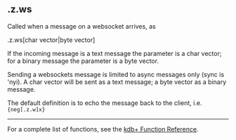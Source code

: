 .z.ws
-----

Called when a message on a websocket arrives, as

.z.ws\[char vector|byte vector\]

If the incoming message is a text message the parameter is a char vector; for a binary message the parameter is a byte vector.

Sending a websockets message is limited to async messages only (sync is 'nyi). A char vector will be sent as a text message; a byte vector as a binary message.

The default definition is to echo the message back to the client, i.e. `{neg[.z.w]x}`

------------------------------------------------------------------------

For a complete list of functions, see the [kdb+ Function Reference](Reference "wikilink").

